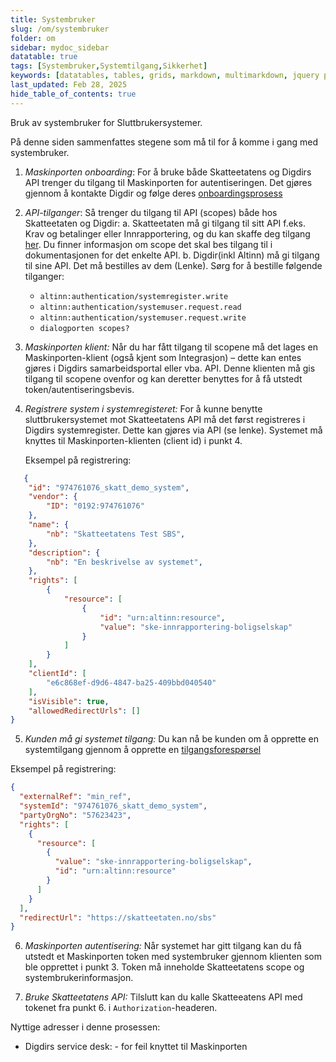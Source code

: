 ```yaml
---
title: Systembruker
slug: /om/systembruker
folder: om
sidebar: mydoc_sidebar
datatable: true
tags: [Systembruker,Systemtilgang,Sikkerhet]
keywords: [datatables, tables, grids, markdown, multimarkdown, jquery plugins]
last_updated: Feb 28, 2025
hide_table_of_contents: true
---
```

<Summary> Bruk av systembruker for Sluttbrukersystemer.</Summary>

På denne siden sammenfattes stegene som må til for å komme i gang med systembruker. 

1.	*Maskinporten onboarding*: For å bruke både Skatteetatens og Digdirs API trenger du tilgang til Maskinporten for autentiseringen. Det gjøres gjennom å kontakte Digdir og følge deres [onboardingsprosess](https://onboarding.maskinporten.no/)

2.	*API-tilganger*: Så trenger du tilgang til API (scopes) både hos Skatteetaten og Digdir: 
  a.	Skatteetaten må gi tilgang til sitt API f.eks. Krav og betalinger eller Innrapportering, og du kan skaffe deg tilgang [her](../om.md). Du finner informasjon om scope det skal bes tilgang til i dokumentasjonen for det enkelte API.
  b.	Digdir(inkl Altinn) må gi tilgang til sine API. Det må bestilles av dem (Lenke). Sørg for å bestille følgende tilganger:
      -	`altinn:authentication/systemregister.write`
      -	`altinn:authentication/systemuser.request.read`
      -	`altinn:authentication/systemuser.request.write`
  	  - `dialogporten scopes?`

3.	*Maskinporten klient:* Når du har fått tilgang til scopene må det lages en Maskinporten-klient (også kjent som Integrasjon) – dette kan entes gjøres i Digdirs samarbeidsportal eller vba. API. Denne klienten må gis tilgang til scopene ovenfor og kan deretter benyttes for å få utstedt token/autentiseringsbevis.

4.	*Registrere system i systemregisteret:* For å kunne benytte sluttbrukersystemet mot Skatteetatens API må det først registreres i Digdirs systemregister. Dette kan gjøres via API (se lenke). Systemet må knyttes til Maskinporten-klienten (client id) i punkt 4.

    Eksempel på registrering:
```json
   {
    "id": "974761076_skatt_demo_system",
    "vendor": {
        "ID": "0192:974761076"
    },
    "name": {
        "nb": "Skatteetatens Test SBS",
    },
    "description": {
        "nb": "En beskrivelse av systemet",
    },
    "rights": [
        {
            "resource": [
                {
                    "id": "urn:altinn:resource",
                    "value": "ske-innrapportering-boligselskap"
                }
            ]
        }
    ],
    "clientId": [
        "e6c868ef-d9d6-4847-ba25-409bbd040540" 
    ],
    "isVisible": true,
    "allowedRedirectUrls": []
}
```
5.	*Kunden må gi systemet tilgang:* Du kan nå be kunden om å opprette en systemtilgang gjennom å opprette en [tilgangsforespørsel](https://docs.altinn.studio/nb/authentication/guides/systemauthentication-for-systemproviders/#sende-forespørsel-om-opprettelse-av-systembruker-til-virksomhet)

Eksempel på registrering:
```json
{
  "externalRef": "min_ref",
  "systemId": "974761076_skatt_demo_system",
  "partyOrgNo": "57623423",
  "rights": [
    {
      "resource": [
        {
          "value": "ske-innrapportering-boligselskap",  
          "id": "urn:altinn:resource"
        }
      ]
    }
  ],
  "redirectUrl": "https://skatteetaten.no/sbs"
}
```
6.	*Maskinporten autentisering:* Når systemet har gitt tilgang kan du få utstedt et Maskinporten token med systembruker gjennom klienten som ble opprettet i punkt 3. Token må inneholde Skatteetatens scope og systembrukerinformasjon. 

7.	*Bruke Skatteetatens API:* Tilslutt kan du kalle Skatteeatens API med tokenet fra punkt 6. i `Authorization`-headeren.
 
Nyttige adresser i denne prosessen:
* Digdirs service desk: - for feil knyttet til Maskinporten
